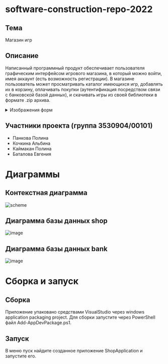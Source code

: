 # software-construction-repo-2022

## Тема
Магазин игр

## Описание 
Написанный программный продукт обеспечивает пользователя графическим интерфейсом игрового магазина, в который можно войти, имея аккаунт (есть возможность регистрации). В магазине пользователь может просматривать каталог имеющихся игр, добавлять их в корзину, оплачивать покупки (аутентификация посредством связи с банковской базой данных), и скачивать игры из своей библиотеки в формате .zip архива.

<details>
<summary>Изображения форм</summary>
<summary>1. Вход
<p><img src=https://user-images.githubusercontent.com/69691273/208926301-3db77275-d289-43d5-987e-e8093f2733a4.jpg width="200" height="250"><img src=https://user-images.githubusercontent.com/69691273/208926287-3b49b76d-fa67-4448-b7ce-e709f3965475.jpg  width="200" height="250"><img src=https://user-images.githubusercontent.com/69691273/208926305-535abade-8b45-4cd3-b7db-8b37890d826a.jpg width="200" height="300"></p>
  </summary>
<summary>2. Магазин, библиотека</summary>
  <img src=https://user-images.githubusercontent.com/69691273/208927411-e47d858a-9b4a-4235-8e6e-3bdee25c7512.jpg width="600" height="350"><img src=https://user-images.githubusercontent.com/69691273/208927406-06e4936b-b292-4a86-ab2a-7ed8cf778a86.jpg width="600" height="330"> 
<summary>3. Профиль, корзина</summary>
  <img src=https://user-images.githubusercontent.com/69691273/208928419-ecc8b1d8-d95a-44fd-82a8-8ee666f33d40.jpg width="600" height="350"> <img src=https://user-images.githubusercontent.com/69691273/208927685-131cb8b1-673e-4fb7-aa5a-51f11998eb96.jpg width="600" height="330">
<summary>4. Оплата</summary>
  <img src=https://user-images.githubusercontent.com/69691273/208927933-46184ce7-5ac1-426e-bb35-9f61fa4cf81d.jpg width="200" height="250">
</details>

## Участники проекта (группа 3530904/00101)
- Панкова Полина
- Кочкина Альбина 
- Каймакан Полина
- Баталова Евгения

# Диаграммы
## Контекстная диаграмма
![scheme](https://user-images.githubusercontent.com/69691273/208886043-6b8da13c-895e-42f9-8a9d-7954191c6e5c.svg)
## Диаграмма базы данных shop
![image](https://user-images.githubusercontent.com/69691273/208887869-354b5344-583b-4492-a6d0-df98a7a2b141.png)
## Диаграмма базы данных bank
![image](https://user-images.githubusercontent.com/69691273/208887485-0fec9da0-9baa-43aa-87ad-efef9efcd55d.png)

# Сборка и запуск
## Сборка
Приложение упаковано средствами VisualStudio через windows application packaging project. Для сборки запустите через PowerShell файл Add-AppDevPackage.ps1. 

## Запуск
В меню пуск найдите созданное приложение ShopApplication и запустите его.
